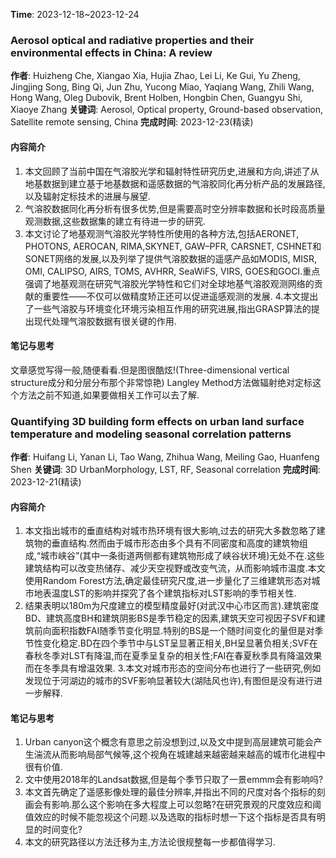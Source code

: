 **Time**: 2023-12-18~2023-12-24
### Aerosol optical and radiative properties and their environmental effects in China: A review
**作者**: Huizheng Che, Xiangao Xia, Hujia Zhao, Lei Li, Ke Gui, Yu Zheng, Jingjing Song, Bing Qi, Jun Zhu, Yucong Miao, Yaqiang Wang, Zhili Wang, Hong Wang, Oleg Dubovik, Brent Holben, Hongbin Chen, Guangyu Shi, Xiaoye Zhang
**关键词**: Aerosol, Optical property, Ground-based observation, Satellite remote sensing, China
**完成时间**: 2023-12-23(精读)
#### 内容简介
1. 本文回顾了当前中国在气溶胶光学和辐射特性研究历史,进展和方向,讲述了从地基数据到建立基于地基数据和遥感数据的气溶胶同化再分析产品的发展路径,以及辐射定标技术的进展与展望.
2. 气溶胶数据同化再分析有很多优势,但是需要高时空分辨率数据和长时段高质量观测数据,这些数据集的建立有待进一步的研究.
3. 本文讨论了地基观测气溶胶光学特性所使用的各种方法,包括AERONET, PHOTONS, AEROCAN, RIMA,SKYNET, GAW–PFR, CARSNET, CSHNET和SONET网络的发展,以及列举了提供气溶胶数据的遥感产品如MODIS, MISR, OMI, CALIPSO, AIRS, TOMS, AVHRR, SeaWiFS, VIRS, GOES和GOCI.重点强调了地基观测在研究气溶胶光学特性和它们对全球地基气溶胶观测网络的贡献的重要性——不仅可以做精度矫正还可以促进遥感观测的发展.
4.本文提出了一些气溶胶与环境变化环境污染相互作用的研究进展,指出GRASP算法的提出现代处理气溶胶数据有很关键的作用.
#### 笔记与思考
文章感觉写得一般,随便看看.但是图很酷炫!(Three-dimensional vertical structure成分和分层分布那个非常惊艳)
Langley Method方法做辐射绝对定标这个方法之前不知道,如果要做相关工作可以去了解.

### Quantifying 3D building form effects on urban land surface temperature and modeling seasonal correlation patterns
**作者**: Huifang Li, Yanan Li, Tao Wang, Zhihua Wang, Meiling Gao, Huanfeng Shen
**关键词**: 3D UrbanMorphology, LST, RF, Seasonal correlation
**完成时间**: 2023-12-21(精读)
#### 内容简介
1. 本文指出城市的垂直结构对城市热环境有很大影响,过去的研究大多数忽略了建筑物的垂直结构.然而由于城市形态由多个具有不同密度和高度的建筑物组成,“城市峡谷”(其中一条街道两侧都有建筑物形成了峡谷状环境)无处不在.这些建筑结构可以改变热储存、减少天空视野或改变气流，从而影响城市温度.本文使用Random Forest方法,确定最佳研究尺度,进一步量化了三维建筑形态对城市地表温度LST的影响并探究了各个建筑指标对LST影响的季节相关性.
2. 结果表明以180m为尺度建立的模型精度最好(对武汉中心市区而言).建筑密度BD、建筑高度BH和建筑阴影BS是季节稳定的因素,建筑天空可视因子SVF和建筑前向面积指数FAI随季节变化明显.特别的BS是一个随时间变化的量但是对季节性变化稳定.BD在四个季节中与LST呈显著正相关,BH呈显著负相关;SVF在春秋冬季对LST有降温,而在夏季呈复杂的相关性;FAI在春夏秋季具有降温效果而在冬季具有增温效果.
3.本文对城市形态的空间分布也进行了一些研究,例如发现位于河湖边的城市的SVF影响显著较大(湖陆风也许),有图但是没有进行进一步解释.
#### 笔记与思考
1. Urban canyon这个概念有意思之前没想到过,以及文中提到高层建筑可能会产生湍流从而影响局部气候等,这个视角在城建越来越密越来越高的城市化进程中很有价值.
2. 文中使用2018年的Landsat数据,但是每个季节只取了一景emmm会有影响吗?
3. 本文首先确定了遥感影像处理的最佳分辨率,并指出不同的尺度对各个指标的刻画会有影响.那么这个影响在多大程度上可以忽略?在研究景观的尺度效应和阈值效应的时候不能忽视这个问题.以及选取的指标时想一下这个指标是否具有明显的时间变化?
4. 本文的研究路径以方法迁移为主,方法论很规整每一步都值得学习.

